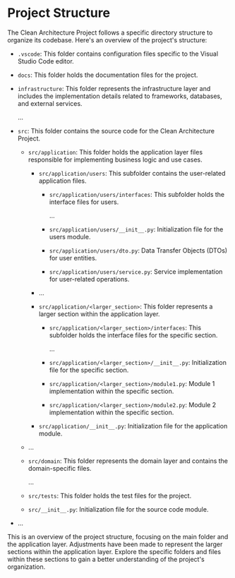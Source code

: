 # Project Structure

The Clean Architecture Project follows a specific directory structure to organize its codebase. Here's an overview of the project's structure:

- `.vscode`: This folder contains configuration files specific to the Visual Studio Code editor.

- `docs`: This folder holds the documentation files for the project.

- `infrastructure`: This folder represents the infrastructure layer and includes the implementation details related to frameworks, databases, and external services.

  ...

- `src`: This folder contains the source code for the Clean Architecture Project.

  - `src/application`: This folder holds the application layer files responsible for implementing business logic and use cases.

    - `src/application/users`: This subfolder contains the user-related application files.

      - `src/application/users/interfaces`: This subfolder holds the interface files for users.

        ...

      - `src/application/users/__init__.py`: Initialization file for the users module.

      - `src/application/users/dto.py`: Data Transfer Objects (DTOs) for user entities.

      - `src/application/users/service.py`: Service implementation for user-related operations.

    - ...

    - `src/application/<larger_section>`: This folder represents a larger section within the application layer.

      - `src/application/<larger_section>/interfaces`: This subfolder holds the interface files for the specific section.

        ...

      - `src/application/<larger_section>/__init__.py`: Initialization file for the specific section.

      - `src/application/<larger_section>/module1.py`: Module 1 implementation within the specific section.

      - `src/application/<larger_section>/module2.py`: Module 2 implementation within the specific section.

    - `src/application/__init__.py`: Initialization file for the application module.

  - ...

  - `src/domain`: This folder represents the domain layer and contains the domain-specific files.

    ...

  - `src/tests`: This folder holds the test files for the project.

  - `src/__init__.py`: Initialization file for the source code module.

- ...

This is an overview of the project structure, focusing on the main folder and the application layer. Adjustments have been made to represent the larger sections within the application layer. Explore the specific folders and files within these sections to gain a better understanding of the project's organization.
